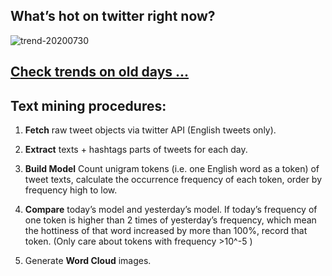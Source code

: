 ## What’s hot on twitter right now?

![trend-20200730][wordcloud]

[wordcloud]: https://raw.githubusercontent.com/xdqc/tweet-trend-everyday/master/word-cloud/trend-20200730.png?token=AF5V4P7ADR6KQBZ4CEDTNIK6AXRMU "trend-20200730"

## [Check trends on old days ...](https://github.com/xdqc/tweet-trend-everyday/tree/master/word-cloud)

## Text mining procedures:

1. **Fetch** raw tweet objects via twitter API (English tweets only).

2. **Extract** texts + hashtags parts of tweets for each day.

3. **Build Model** Count unigram tokens (i.e. one English word as a token) of tweet texts, calculate the occurrence frequency of each token, order by frequency high to low.

4. **Compare** today’s model and yesterday’s model. If today’s frequency of one token is higher than 2 times of yesterday’s frequency, which mean the hottiness of that word increased by more than 100%, record that token. (Only care about tokens with frequency >10^-5 )

5. Generate **Word Cloud** images.
